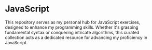 # JavaScript
This repository serves as my personal hub for JavaScript exercises, designed to enhance my programming skills. Whether it's grasping fundamental syntax or conquering intricate algorithms, this curated collection acts as a dedicated resource for advancing my proficiency in JavaScript.
